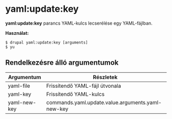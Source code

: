 # yaml:update:key
**yaml:update:key** parancs YAML-kulcs lecserélése egy YAML-fájlban.

**Használat:**
```
$ drupal yaml:update:key [arguments] 
$ yu  
```

## Rendelkezésre álló argumentumok
Argumentum | Részletek
---------|-------------
yaml-file | Frissítendő YAML-fájl útvonala
yaml-key | Frissítendő YAML-kulcs
yaml-new-key | commands.yaml.update.value.arguments.yaml-new-key
